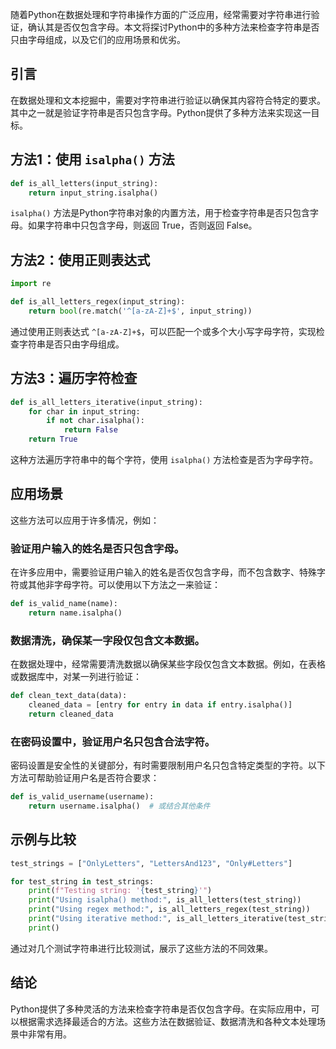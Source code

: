 随着Python在数据处理和字符串操作方面的广泛应用，经常需要对字符串进行验证，确认其是否仅包含字母。本文将探讨Python中的多种方法来检查字符串是否只由字母组成，以及它们的应用场景和优劣。
<a name="pLipc"></a>
## 引言
在数据处理和文本挖掘中，需要对字符串进行验证以确保其内容符合特定的要求。其中之一就是验证字符串是否只包含字母。Python提供了多种方法来实现这一目标。
<a name="HhIgP"></a>
## 方法1：使用 `isalpha()` 方法
```python
def is_all_letters(input_string):
    return input_string.isalpha()
```
`isalpha()` 方法是Python字符串对象的内置方法，用于检查字符串是否只包含字母。如果字符串中只包含字母，则返回 True，否则返回 False。
<a name="RrHAx"></a>
## 方法2：使用正则表达式
```python
import re

def is_all_letters_regex(input_string):
    return bool(re.match('^[a-zA-Z]+$', input_string))
```
通过使用正则表达式 `^[a-zA-Z]+$`，可以匹配一个或多个大小写字母字符，实现检查字符串是否只由字母组成。
<a name="qqTva"></a>
## 方法3：遍历字符检查
```python
def is_all_letters_iterative(input_string):
    for char in input_string:
        if not char.isalpha():
            return False
    return True
```
这种方法遍历字符串中的每个字符，使用 `isalpha()` 方法检查是否为字母字符。
<a name="m22Hp"></a>
## 应用场景
这些方法可以应用于许多情况，例如：
<a name="FW5Jy"></a>
### 验证用户输入的姓名是否只包含字母。
在许多应用中，需要验证用户输入的姓名是否仅包含字母，而不包含数字、特殊字符或其他非字母字符。可以使用以下方法之一来验证：
```python
def is_valid_name(name):
    return name.isalpha()
```
<a name="L1o4W"></a>
### 数据清洗，确保某一字段仅包含文本数据。
在数据处理中，经常需要清洗数据以确保某些字段仅包含文本数据。例如，在表格或数据库中，对某一列进行验证：
```python
def clean_text_data(data):
    cleaned_data = [entry for entry in data if entry.isalpha()]
    return cleaned_data
```
<a name="uLizr"></a>
### 在密码设置中，验证用户名只包含合法字符。
密码设置是安全性的关键部分，有时需要限制用户名只包含特定类型的字符。以下方法可帮助验证用户名是否符合要求：
```python
def is_valid_username(username):
    return username.isalpha()  # 或结合其他条件
```
<a name="smSRW"></a>
## 示例与比较
```python
test_strings = ["OnlyLetters", "LettersAnd123", "Only#Letters"]

for test_string in test_strings:
    print(f"Testing string: '{test_string}'")
    print("Using isalpha() method:", is_all_letters(test_string))
    print("Using regex method:", is_all_letters_regex(test_string))
    print("Using iterative method:", is_all_letters_iterative(test_string))
    print()
```
通过对几个测试字符串进行比较测试，展示了这些方法的不同效果。
<a name="ODGfv"></a>
## 结论
Python提供了多种灵活的方法来检查字符串是否仅包含字母。在实际应用中，可以根据需求选择最适合的方法。这些方法在数据验证、数据清洗和各种文本处理场景中非常有用。
